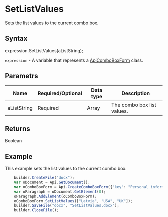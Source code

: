 # SetListValues

Sets the list values to the current combo box.

## Syntax

expression.SetListValues(aListString);

`expression` - A variable that represents a [ApiComboBoxForm](../ApiComboBoxForm.md) class.

## Parametrs

| **Name** | **Required/Optional** | **Data type** | **Description** |
| ------------- | ------------- | ------------- | ------------- |
| aListString | Required | Array<String> | The combo box list values. |

## Returns

Boolean

## Example

This example sets the list values to the current combo box.

```javascript
	builder.CreateFile("docx");
	var oDocument = Api.GetDocument();
	var oComboBoxForm = Api.CreateComboBoxForm({"key": "Personal information", "tip": "Choose your country", "required": true, "placeholder": "Country", "editable": false, "autoFit": false});
	var oParagraph = oDocument.GetElement(0);
	oParagraph.AddElement(oComboBoxForm);
	oComboBoxForm.SetListValues(["Latvia", "USA", "UK"]);
	builder.SaveFile("docx", "SetListValues.docx");
	builder.CloseFile();
```